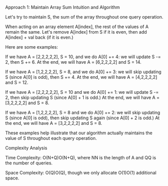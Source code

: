 Approach 1: Maintain Array Sum
Intuition and Algorithm

Let's try to maintain S, the sum of the array throughout one query operation.

When acting on an array element A[index], the rest of the values of A remain the same. Let's remove A[index] from S if it is even, then add A[index] + val back (if it is even.)

Here are some examples:

If we have A = [2,2,2,2,2], S = 10, and we do A[0] += 4: we will update S -= 2, then S += 6. At the end, we will have A = [6,2,2,2,2] and S = 14.

If we have A = [1,2,2,2,2], S = 8, and we do A[0] += 3: we will skip updating S (since A[0] is odd), then S += 4. At the end, we will have A = [4,2,2,2,2] and S = 12.

If we have A = [2,2,2,2,2], S = 10 and we do A[0] += 1: we will update S -= 2, then skip updating S (since A[0] + 1 is odd.) At the end, we will have A = [3,2,2,2,2] and S = 8.

If we have A = [1,2,2,2,2], S = 8 and we do A[0] += 2: we will skip updating S (since A[0] is odd), then skip updating S again (since A[0] + 2 is odd.) At the end, we will have A = [3,2,2,2,2] and S = 8.

These examples help illustrate that our algorithm actually maintains the value of S throughout each query operation.

Complexity Analysis

Time Complexity: O(N+Q)O(N+Q), where NN is the length of A and QQ is the number of queries.

Space Complexity: O(Q)O(Q), though we only allocate O(1)O(1) additional space.
